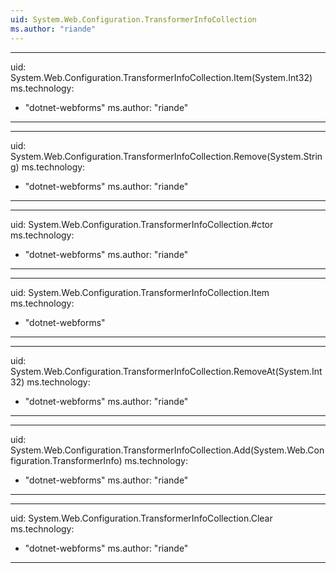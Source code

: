 ```yaml
---
uid: System.Web.Configuration.TransformerInfoCollection
ms.author: "riande"
---
```


---
uid: System.Web.Configuration.TransformerInfoCollection.Item(System.Int32)
ms.technology: 
  - "dotnet-webforms"
ms.author: "riande"
---

---
uid: System.Web.Configuration.TransformerInfoCollection.Remove(System.String)
ms.technology: 
  - "dotnet-webforms"
ms.author: "riande"
---

---
uid: System.Web.Configuration.TransformerInfoCollection.#ctor
ms.technology: 
  - "dotnet-webforms"
ms.author: "riande"
---

---
uid: System.Web.Configuration.TransformerInfoCollection.Item
ms.technology: 
  - "dotnet-webforms"
---

---
uid: System.Web.Configuration.TransformerInfoCollection.RemoveAt(System.Int32)
ms.technology: 
  - "dotnet-webforms"
ms.author: "riande"
---

---
uid: System.Web.Configuration.TransformerInfoCollection.Add(System.Web.Configuration.TransformerInfo)
ms.technology: 
  - "dotnet-webforms"
ms.author: "riande"
---

---
uid: System.Web.Configuration.TransformerInfoCollection.Clear
ms.technology: 
  - "dotnet-webforms"
ms.author: "riande"
---
